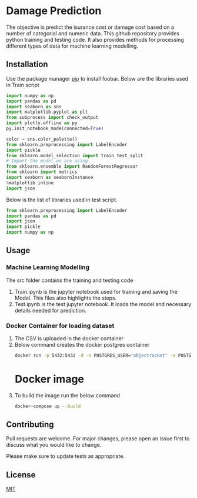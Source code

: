 # Damage Prediction

The objective is predict the isurance cost or damage cost based on a number of categorial and numeric data. This github repository provides python training and testing code. It also provides methods for processing different types of data for machine learning modelling.

## Installation

Use the package manager [pip](https://pip.pypa.io/en/stable/) to install foobar.
Below are the libraries used in Train script
```python
import numpy as np
import pandas as pd
import seaborn as sns
import matplotlib.pyplot as plt
from subprocess import check_output
import plotly.offline as py
py.init_notebook_mode(connected=True)

color = sns.color_palette()
from sklearn.preprocessing import LabelEncoder
import pickle
from sklearn.model_selection import train_test_split
# Import the model we are using
from sklearn.ensemble import RandomForestRegressor
from sklearn import metrics
import seaborn as seabornInstance
%matplotlib inline
import json
```
Below is the list of libraries used in test script.

```python
from sklearn.preprocessing import LabelEncoder
import pandas as pd
import json
import pickle
import numpy as np
```

## Usage
### Machine Learning Modelling
The src folder contains the training and testing code
1. Train.ipynb is the jupyter notebook used for training and saving the Model. This files also highlights the steps.
2. Test.ipynb is the test jupyter notebook. It loads the model and necessary details needed for prediction.

### Docker Container for loading dataset
1. The CSV is uploaded in the docker container  
2. Below command creates the docker postgres container
   ```bash
   docker run -p 5432:5432 -d -e POSTGRES_USER="objectrocket" -e POSTGRES_PASSWORD="1234" -e POSTGRES_DB="some_db" -v ${PWD}/pg-data:/var/lib/postgresql/data --name pg-container postgres 
   ```
   # Docker image
3. To build the image run the below command
   ```bash
   docker-compose up --build
   ```

## Contributing
Pull requests are welcome. For major changes, please open an issue first to discuss what you would like to change.

Please make sure to update tests as appropriate.

## License
[MIT](https://choosealicense.com/licenses/mit/)
